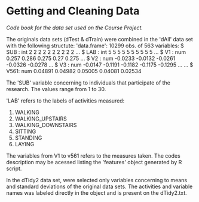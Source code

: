 Getting and Cleaning Data
=========================

*Code book for the data set used on the Course Project.*

The originals data sets (dTest & dTrain) were combined in the 'dAll' data set with the following structute:
'data.frame':	10299 obs. of  563 variables:
 $ SUB : int  2 2 2 2 2 2 2 2 2 2 ...
 $ LAB : int  5 5 5 5 5 5 5 5 5 5 ...
 $ V1  : num  0.257 0.286 0.275 0.27 0.275 ...
 $ V2  : num  -0.0233 -0.0132 -0.0261 -0.0326 -0.0278 ...
 $ V3  : num  -0.0147 -0.1191 -0.1182 -0.1175 -0.1295 ...
...
 $ V561: num  0.04891 0.04982 0.05005 0.04081 0.02534
 
The 'SUB' variable concerning to individuals that participate of the research. The values range from 1 to 30.

'LAB' refers to the labels of activities measured:
1. WALKING
2. WALKING_UPSTAIRS
3. WALKING_DOWNSTAIRS
4. SITTING
5. STANDING
6. LAYING

The variables from V1 to v561 refers to the measures taken. The codes description may be acessed listing the 'features' object 
generated by R script.

In the dTidy2 data set, were selected only variables concerning to means and standard deviations of the original data sets. 
The activities and variable names was labeled directly in the object and is present on the dTidy2.txt.

